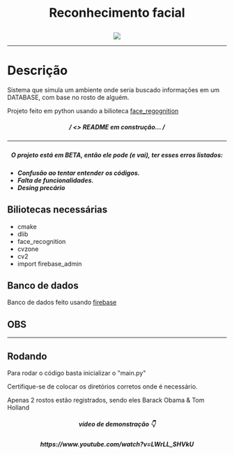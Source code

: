 # <p align = "center"> Reconhecimento facial

<p align="center">
  <img src = "https://user-images.githubusercontent.com/108163958/236060561-1b5b3f13-d30d-4493-b5ff-d3065c638771.png">
       </p>
  <hr>
  
# Descrição

Sistema que simula um ambiente onde seria buscado informações em um DATABASE, com base no rosto de alguém.

Projeto feito em python usando a bilioteca [face_regognition](https://github.com/ageitgey/face_recognition) 

 <h5 align='center'>
  / <> README em construção...</a> /
<h5>
<hr>
<h5 align='center'>
  O projeto está em BETA, então ele pode (e vai), ter esses erros listados:
<h5>


* Confusão ao tentar entender os códigos.
* Falta de funcionalidades.
* Desing precário

## Biliotecas necessárias

* cmake
* dlib
* face_recognition
* cvzone
* cv2
* import firebase_admin

## Banco de dados

Banco de dados feito usando [firebase](https://firebase.google.com/?hl=pt)

## OBS
 <hr>




## Rodando

Para rodar o código basta inicializar o "main.py"

Certifique-se de colocar os diretórios corretos onde é necessário.



Apenas 2 rostos estão registrados, sendo eles Barack Obama & Tom Holland




<h5 align='center'>
vídeo de demonstração 👇
<h5>
<h5 align='center'>
https://www.youtube.com/watch?v=LWrLL_SHVkU
<h5>
